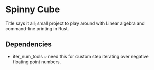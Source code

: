 # Spinny Cube
Title says it all; small project to play around with Linear algebra and command-line printing in Rust.

## Dependencies
- iter_num_tools ~ need this for custom step iterating over negative floating point numbers.